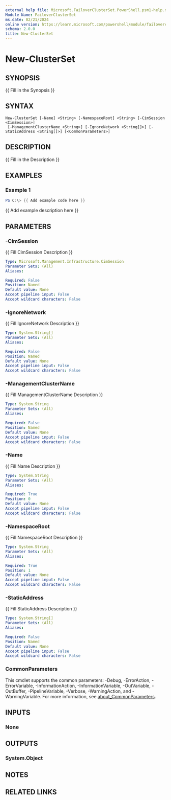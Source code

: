 ```yaml
---
external help file: Microsoft.FailoverClusterSet.PowerShell.psm1-help.xml
Module Name: FailoverClusterSet
ms.date: 02/21/2024
online version: https://learn.microsoft.com/powershell/module/failoverclusterset/new-clusterset?view=windowsserver2025-ps&wt.mc_id=ps-gethelp
schema: 2.0.0
title: New-ClusterSet
---
```


# New-ClusterSet

## SYNOPSIS
{{ Fill in the Synopsis }}

## SYNTAX

```
New-ClusterSet [-Name] <String> [-NamespaceRoot] <String> [-CimSession <CimSession>]
 [-ManagementClusterName <String>] [-IgnoreNetwork <String[]>] [-StaticAddress <String[]>] [<CommonParameters>]
```

## DESCRIPTION
{{ Fill in the Description }}

## EXAMPLES

### Example 1
```powershell
PS C:\> {{ Add example code here }}
```

{{ Add example description here }}

## PARAMETERS

### -CimSession
{{ Fill CimSession Description }}

```yaml
Type: Microsoft.Management.Infrastructure.CimSession
Parameter Sets: (All)
Aliases:

Required: False
Position: Named
Default value: None
Accept pipeline input: False
Accept wildcard characters: False
```

### -IgnoreNetwork
{{ Fill IgnoreNetwork Description }}

```yaml
Type: System.String[]
Parameter Sets: (All)
Aliases:

Required: False
Position: Named
Default value: None
Accept pipeline input: False
Accept wildcard characters: False
```

### -ManagementClusterName
{{ Fill ManagementClusterName Description }}

```yaml
Type: System.String
Parameter Sets: (All)
Aliases:

Required: False
Position: Named
Default value: None
Accept pipeline input: False
Accept wildcard characters: False
```

### -Name
{{ Fill Name Description }}

```yaml
Type: System.String
Parameter Sets: (All)
Aliases:

Required: True
Position: 0
Default value: None
Accept pipeline input: False
Accept wildcard characters: False
```

### -NamespaceRoot
{{ Fill NamespaceRoot Description }}

```yaml
Type: System.String
Parameter Sets: (All)
Aliases:

Required: True
Position: 1
Default value: None
Accept pipeline input: False
Accept wildcard characters: False
```

### -StaticAddress
{{ Fill StaticAddress Description }}

```yaml
Type: System.String[]
Parameter Sets: (All)
Aliases:

Required: False
Position: Named
Default value: None
Accept pipeline input: False
Accept wildcard characters: False
```

### CommonParameters
This cmdlet supports the common parameters: -Debug, -ErrorAction, -ErrorVariable, -InformationAction, -InformationVariable, -OutVariable, -OutBuffer, -PipelineVariable, -Verbose, -WarningAction, and -WarningVariable. For more information, see [about_CommonParameters](http://go.microsoft.com/fwlink/?LinkID=113216).

## INPUTS

### None

## OUTPUTS

### System.Object
## NOTES

## RELATED LINKS
